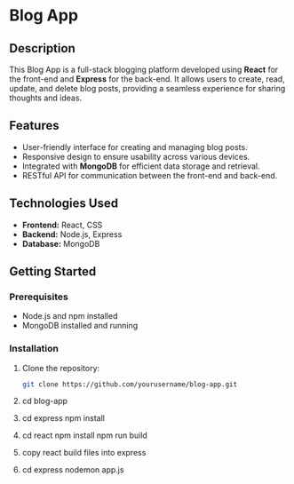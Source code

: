 # Blog App

## Description
This Blog App is a full-stack blogging platform developed using **React** for the front-end and **Express** for the back-end. It allows users to create, read, update, and delete blog posts, providing a seamless experience for sharing thoughts and ideas.

## Features
- User-friendly interface for creating and managing blog posts.
- Responsive design to ensure usability across various devices.
- Integrated with **MongoDB** for efficient data storage and retrieval.
- RESTful API for communication between the front-end and back-end.

## Technologies Used
- **Frontend:** React, CSS
- **Backend:** Node.js, Express
- **Database:** MongoDB

## Getting Started

### Prerequisites
- Node.js and npm installed
- MongoDB installed and running

### Installation

1. Clone the repository:
   ```bash
   git clone https://github.com/yourusername/blog-app.git

2. cd blog-app

3. cd express
   npm install

4. cd react
   npm install
   npm run build

6. copy react build files into express 

7. cd express
   nodemon app.js




